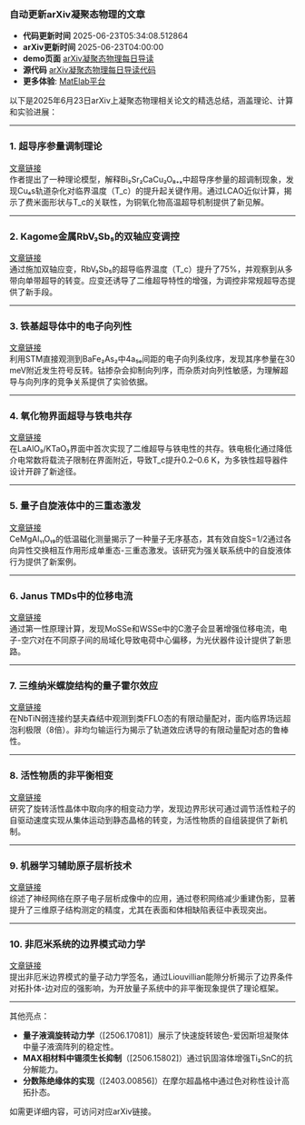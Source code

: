 ### 自动更新arXiv凝聚态物理的文章
  - **代码更新时间** 2025-06-23T05:34:08.512864
  - **arXiv更新时间** 2025-06-23T04:00:00
  - **demo页面** [arXiv凝聚态物理每日导读](https://iopwsy.github.io/arXiv_cond-mat/)
  - **源代码** [arXiv凝聚态物理每日导读代码](https://github.com/iopwsy/arXiv_cond-mat/)
  - **更多体验**: [MatElab平台](https://in.iphy.ac.cn/eln/#/recday)

以下是2025年6月23日arXiv上凝聚态物理相关论文的精选总结，涵盖理论、计算和实验进展：

---

### 1. **超导序参量调制理论**  
[文章链接](https://arxiv.org/abs/2506.15726)  
作者提出了一种理论模型，解释Bi₂Sr₂CaCu₂O₈₊ₓ中超导序参量的超调制现象，发现Cu₄s轨道杂化对临界温度（T_c）的提升起关键作用。通过LCAO近似计算，揭示了费米面形状与T_c的关联性，为铜氧化物高温超导机制提供了新见解。

---

### 2. **Kagome金属RbV₃Sb₅的双轴应变调控**  
[文章链接](https://arxiv.org/abs/2506.16165)  
通过施加双轴应变，RbV₃Sb₅的超导临界温度（T_c）提升了75%，并观察到从多带向单带超导的转变。应变还诱导了二维超导特性的增强，为调控非常规超导态提供了新手段。

---

### 3. **铁基超导体中的电子向列性**  
[文章链接](https://arxiv.org/abs/2506.16282)  
利用STM直接观测到BaFe₂As₂中4a₅ₑ间距的电子向列条纹序，发现其序参量在30 meV附近发生符号反转。钴掺杂会抑制向列序，而杂质对向列性敏感，为理解超导与向列序的竞争关系提供了实验依据。

---

### 4. **氧化物界面超导与铁电共存**  
[文章链接](https://arxiv.org/abs/2506.16298)  
在LaAlO₃/KTaO₃界面中首次实现了二维超导与铁电性的共存。铁电极化通过降低介电常数将载流子限制在界面附近，导致T_c提升0.2–0.6 K，为多铁性超导器件设计开辟了新途径。

---

### 5. **量子自旋液体中的三重态激发**  
[文章链接](https://arxiv.org/abs/2506.16207)  
CeMgAl₁₁O₁₉的低温磁化测量揭示了一种量子无序基态，其有效自旋S=1/2通过各向异性交换相互作用形成单重态-三重态激发。该研究为强关联系统中的自旋液体行为提供了新案例。

---

### 6. **Janus TMDs中的位移电流**  
[文章链接](https://arxiv.org/abs/2506.16067)  
通过第一性原理计算，发现MoSSe和WSSe中的C激子会显著增强位移电流，电子-空穴对在不同原子间的局域化导致电荷中心偏移，为光伏器件设计提供了新思路。

---

### 7. **三维纳米螺旋结构的量子霍尔效应**  
[文章链接](https://arxiv.org/abs/2506.17023)  
在NbTiN弱连接约瑟夫森结中观测到类FFLO态的有限动量配对，面内临界场远超泡利极限（8倍）。非均匀输运行为揭示了轨道效应诱导的有限动量配对态的鲁棒性。

---

### 8. **活性物质的非平衡相变**  
[文章链接](https://arxiv.org/abs/2506.16501)  
研究了旋转活性晶体中取向序的相变动力学，发现边界形状可通过调节活性粒子的自驱动速度实现从集体运动到静态晶格的转变，为活性物质的自组装提供了新机制。

---

### 9. **机器学习辅助原子层析技术**  
[文章链接](https://arxiv.org/abs/2506.16104)  
综述了神经网络在原子电子层析成像中的应用，通过卷积网络减少重建伪影，显著提升了三维原子结构测定的精度，尤其在表面和体相缺陷表征中表现突出。

---

### 10. **非厄米系统的边界模式动力学**  
[文章链接](https://arxiv.org/abs/2506.16308)  
提出非厄米边界模式的量子动力学签名，通过Liouvillian能隙分析揭示了边界条件对拓扑体-边对应的强影响，为开放量子系统中的非平衡现象提供了理论框架。

---

其他亮点：
- **量子液滴旋转动力学**（[2506.17081]）展示了快速旋转玻色-爱因斯坦凝聚体中量子液滴阵列的稳定性。
- **MAX相材料中锡须生长抑制**（[2506.15802]）通过钒固溶体增强Ti₂SnC的抗分解能力。
- **分数陈绝缘体的实现**（[2403.00856]）在摩尔超晶格中通过色对称性设计高拓扑态。

如需更详细内容，可访问对应arXiv链接。